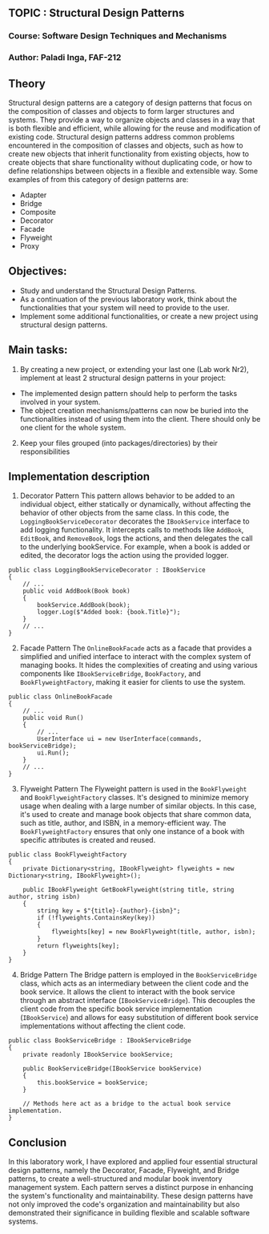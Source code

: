 ## TOPIC : Structural Design Patterns
### Course: Software Design Techniques and Mechanisms
### Author: Paladi Inga, FAF-212

## Theory
Structural design patterns are a category of design patterns that focus on the composition of classes and objects to form larger structures and systems. They provide a way to organize objects and classes in a way that is both flexible and efficient, while allowing for the reuse and modification of existing code. Structural design patterns address common problems encountered in the composition of classes and objects, such as how to create new objects that inherit functionality from existing objects, how to create objects that share functionality without duplicating code, or how to define relationships between objects in a flexible and extensible way.
Some examples of from this category of design patterns are:
* Adapter
* Bridge
* Composite
* Decorator
* Facade
* Flyweight
* Proxy

## Objectives:
* Study and understand the Structural Design Patterns.
* As a continuation of the previous laboratory work, think about the functionalities that your system will need to provide to the user.
* Implement some additional functionalities, or create a new project using structural design patterns.


## Main tasks:
1.  By creating a new project, or extending your last one (Lab work Nr2), implement at least 2 structural design patterns in your project:

* The implemented design pattern should help to perform the tasks involved in your system.
* The object creation mechanisms/patterns can now be buried into the functionalities instead of using them into the client.
There should only be one client for the whole system.
2. Keep your files grouped (into packages/directories) by their responsibilities 


## Implementation description
1. Decorator Pattern
 This pattern allows behavior to be added to an individual object, either statically or dynamically, without affecting the behavior of other objects from the same class. In this code, the `LoggingBookServiceDecorator` decorates the `IBookService` interface to add logging functionality. It intercepts calls to methods like `AddBook`, `EditBook`, and `RemoveBook`, logs the actions, and then delegates the call to the underlying bookService. For example, when a book is added or edited, the decorator logs the action using the provided logger.
```
public class LoggingBookServiceDecorator : IBookService
{
    // ...
    public void AddBook(Book book)
    {
        bookService.AddBook(book);
        logger.Log($"Added book: {book.Title}");
    }
    // ...
}
```
2. Facade Pattern
The `OnlineBookFacade` acts as a facade that provides a simplified and unified interface to interact with the complex system of managing books.
It hides the complexities of creating and using various components like `IBookServiceBridge`, `BookFactory`, and `BookFlyweightFactory`, making it easier for clients to use the system. 
```
public class OnlineBookFacade
{
    // ...
    public void Run()
    {
        // ...
        UserInterface ui = new UserInterface(commands, bookServiceBridge);
        ui.Run();
    }
    // ...
}
```
3. Flyweight Pattern
The Flyweight pattern is used in the `BookFlyweight` and `BookFlyweightFactory` classes. It's designed to minimize memory usage when dealing with a large number of similar objects. In this case, it's used to create and manage book objects that share common data, such as title, author, and ISBN, in a memory-efficient way. The `BookFlyweightFactory` ensures that only one instance of a book with specific attributes is created and reused.
```
public class BookFlyweightFactory
{
    private Dictionary<string, IBookFlyweight> flyweights = new Dictionary<string, IBookFlyweight>();

    public IBookFlyweight GetBookFlyweight(string title, string author, string isbn)
    {
        string key = $"{title}-{author}-{isbn}";
        if (!flyweights.ContainsKey(key))
        {
            flyweights[key] = new BookFlyweight(title, author, isbn);
        }
        return flyweights[key];
    }
}
```
4. Bridge Pattern
The Bridge pattern is employed in the `BookServiceBridge` class, which acts as an intermediary between the client code and the book service. It allows the client to interact with the book service through an abstract interface (`IBookServiceBridge`). This decouples the client code from the specific book service implementation (`IBookService`) and allows for easy substitution of different book service implementations without affecting the client code.
```
public class BookServiceBridge : IBookServiceBridge
{
    private readonly IBookService bookService;

    public BookServiceBridge(IBookService bookService)
    {
        this.bookService = bookService;
    }

    // Methods here act as a bridge to the actual book service implementation.
}

```
## Conclusion
In this laboratory work, I have explored and applied four essential structural design patterns, namely the Decorator, Facade, Flyweight, and Bridge patterns, to create a well-structured and modular book inventory management system. Each pattern serves a distinct purpose in enhancing the system's functionality and maintainability. These design patterns have not only improved the code's organization and maintainability but also demonstrated their significance in building flexible and scalable software systems.
